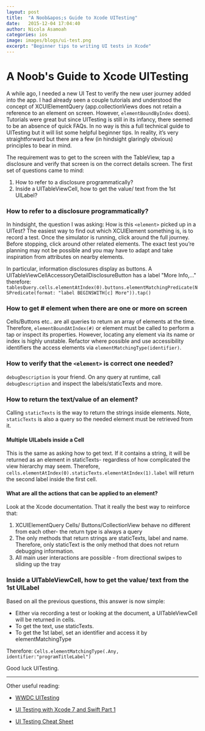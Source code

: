 ```yaml
---
layout: post
title:  "A Noob&apos;s Guide to Xcode UITesting"
date:   2015-12-04 17:04:40
author: Nicola Asamoah
categories: ios
image: images/blogs/ui-test.png
excerpt: "Beginner tips to writing UI tests in Xcode"
---
```


# A Noob&apos;s Guide to Xcode UITesting

A while ago, I needed a new UI Test to verify the new user journey added into the app. I had already seen a couple tutorials and understood the concept of XCUIElementQuery (app.collectionViews does not retain a reference to an element on screen. However, `elementBoundByIndex` does). Tutorials were great but since UITesting is still in its infancy, there seemed to be an absence of quick FAQs. In no way is this a full technical guide to UITesting but it will list some helpful beginner tips. In reality, it’s very straightforward but there are a few (in hindsight glaringly obvious) principles to bear in mind.

The requirement was to get to the screen with the TableView, tap a disclosure and verify that screen is on the correct details screen. The first set of questions came to mind:

 1. How to refer to a disclosure programmatically?
 2. Inside a UITableViewCell, how to get the value/ text from the 1st UILabel?

### How to refer to a disclosure programmatically?
In hindsight, the question I was asking: How is this `<element>` picked up in a UITest?
The easiest way to find out which XCUIElement something is, is to record a test. Once the simulator is running, click around the full journey. Before stopping, click around other related elements. The exact test you’re planning may not be possible and you may have to adapt and take inspiration from attributes on nearby elements.

In particular, information disclosures display as buttons. A UITableViewCellAccessoryDetailDisclosureButton has a label "More Info,..."  therefore:
`tablesQuery.cells.elementAtIndex(0).buttons.elementMatchingPredicate(NSPredicate(format: "label BEGINSWITH[c] More")).tap()`


### How to get # element when there are one or more on screen
Cells/Buttons etc.. are all queries to return an array of elements at the time. Therefore, `elementBoundAtIndex(#)` or element must be called to perform a tap or inspect its properties. However, locating any element via its name or index is highly unstable. Refactor where possible and use accessibility identifiers the access elements via `elementMatchingType(identifier)`.


### How to verify that the `<element>` is correct one needed?
`debugDescription` is your friend. On any query at runtime, call `debugDescription` and inspect the labels/staticTexts and more.


### How to return the text/value of an element?
Calling `staticTexts` is the way to return the strings inside elements. Note, `staticTexts` is also a query so the needed element must be retrieved from it.

#### Multiple UILabels inside a Cell
This is the same as asking how to get text. If it contains a string, it will be returned as an element in staticTexts- regardless of how complicated the view hierarchy may seem. Therefore, `cells.elementAtIndex(0).staticTexts.elementAtIndex(1).label` will return the second label inside the first cell.

#### What are all the actions that can be applied to an element?
Look at the Xcode documentation. That it really the best way to reinforce that:
1. XCUIElementQuery Cells/ Buttons/CollectionView behave no different from each other- the return type is always a query
2. The only methods that return strings are staticTexts, label and name. Therefore, only staticText is the only method that does not return debugging information.
3. All main user interactions are possible - from directional swipes to sliding up the tray


### Inside a UITableViewCell, how to get the value/ text from the 1st UILabel
Based on all the previous questions, this answer is now simple:

- Either via recording a test or looking at the document, a UITableViewCell will be returned in cells.
- To get the text, use staticTexts.
- To get the 1st label, set an identifier and access it by elementMatchingType

Therefore:
`Cells.elementMatchingType(.Any, identifier:"programTitleLabel")`

Good luck UITesting.


----------


Other useful reading:

- [WWDC UITesting](https://developer.apple.com/videos/play/wwdc2015-406/)

- [UI Testing with Xcode 7 and Swift Part 1](http://www.runtimecrash.com/2015/09/08/ui-testing-with-xcode-7-and-swift-part-1/)

- [UI Testing Cheat Sheet](https://github.com/joemasilotti/UI-Testing-Cheat-Sheet)

